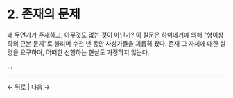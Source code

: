 # 2. 존재의 문제

왜 무언가가 존재하고, 아무것도 없는 것이 아닌가? 이 질문은 하이데거에 의해 "형이상학의 근본 문제"로 불리며 수천 년 동안 사상가들을 괴롭혀 왔다. 존재 그 자체에 대한 설명을 요구하며, 어떠한 선행하는 현실도 가정하지 않는다.

...

---
<div class="navigation-links">
<a href="../01_소개/" class="nav-link prev-link">← 뒤로</a> | <a href="../03_현실의_구조/" class="nav-link next-link">다음 →</a>
</div>
